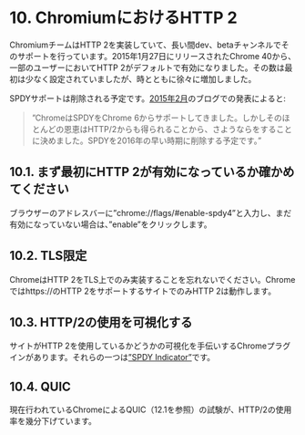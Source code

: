 # 10. ChromiumにおけるHTTP 2

ChromiumチームはHTTP 2を実装していて、長い間dev、betaチャンネルでそのサポートを行っています。2015年1月27日にリリースされたChrome 40から、一部のユーザーにおいてHTTP 2がデフォルトで有効になりました。その数は最初は少なく設定されていましたが、時とともに徐々に増加しました。

SPDYサポートは削除される予定です。[2015年2月](http://blog.chromium.org/2015/02/hello-http2-goodbye-spdy-http-is_9.html)のブログでの発表によると:

> ”ChromeはSPDYをChrome 6からサポートしてきました。しかしそのほとんどの恩恵はHTTP/2からも得られることから、さようならをすることに決めました。SPDYを2016年の早い時期に削除する予定です。”

## 10.1. まず最初にHTTP 2が有効になっているか確かめてください

ブラウザーのアドレスバーに”chrome://flags/#enable-spdy4”と入力し、まだ有効になっていない場合は、”enable”をクリックします。

## 10.2. TLS限定

ChromeはHTTP 2をTLS上でのみ実装することを忘れないでください。Chromeではhttps://のHTTP 2をサポートするサイトでのみHTTP 2は動作します。

## 10.3. HTTP/2の使用を可視化する

サイトがHTTP 2を使用しているかどうかの可視化を手伝いするChromeプラグインがあります。それらの一つは[”SPDY Indicator”](https://chrome.google.com/webstore/detail/spdy-indicator/mpbpobfflnpcgagjijhmgnchggcjblin)です。

## 10.4. QUIC

現在行われているChromeによるQUIC（12.1を参照）の試験が、HTTP/2の使用率を幾分下げています。
